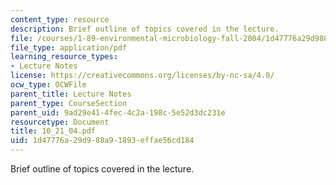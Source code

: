```yaml
---
content_type: resource
description: Brief outline of topics covered in the lecture.
file: /courses/1-89-environmental-microbiology-fall-2004/1d47776a29d988a91893effae56cd184_10_21_04.pdf
file_type: application/pdf
learning_resource_types:
- Lecture Notes
license: https://creativecommons.org/licenses/by-nc-sa/4.0/
ocw_type: OCWFile
parent_title: Lecture Notes
parent_type: CourseSection
parent_uid: 9ad29e41-4fec-4c2a-198c-5e52d3dc231e
resourcetype: Document
title: 10_21_04.pdf
uid: 1d47776a-29d9-88a9-1893-effae56cd184
---
```

Brief outline of topics covered in the lecture.